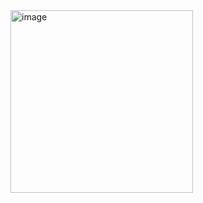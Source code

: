 <img width="292" alt="image" src="https://github.com/user-attachments/assets/f61d5133-e7bb-465d-9377-deb92a218700" />
